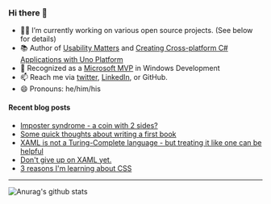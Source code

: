 ### Hi there 👋

- 👨‍💻 I’m currently working on various open source projects. (See below for details)
- 📚 Author of [Usability Matters](https://www.manning.com/books/usability-matters?a_aid=mrlacey) and [Creating Cross-platform C# Applications with Uno Platform](https://www.packtpub.com/product/creating-cross-platform-c-applications-with-uno-platform/9781801078498)
- 🏅 Recognized as a [Microsoft MVP](https://mvp.microsoft.com/en-us/PublicProfile/5001397?fullName=Matt%20Lacey) in Windows Development
- 📫 Reach me via [twitter](https://twitter.com/mrlacey), [LinkedIn](https://www.linkedin.com/in/mrlacey), or GitHub.
- 😄 Pronouns: he/him/his

<!--
**mrlacey/mrlacey** is a ✨ _special_ ✨ repository because its `README.md` (this file) appears on your GitHub profile.

Here are some ideas to get you started:

- 🔭 I’m currently working on ...
- 🌱 I’m currently learning ...
- 👯 I’m looking to collaborate on ...
- 🤔 I’m looking for help with ...
- 💬 Ask me about ...
- 📫 How to reach me: ...
- 😄 Pronouns: ...
- ⚡ Fun fact: ...
-->

#### Recent blog posts
<!-- BLOG-POST-LIST:START -->
- [Imposter syndrome - a coin with 2 sides?](https://www.mrlacey.com/2022/02/imposter-syndrome-coin-with-2-sides.html)
- [Some quick thoughts about writing a first book](https://www.mrlacey.com/2022/02/some-quick-thoughts-about-writing-first.html)
- [XAML is not a Turing-Complete language - but treating it like one can be helpful](https://www.mrlacey.com/2022/02/xaml-is-not-turing-complete-language.html)
- [Don&#39;t give up on XAML yet.](https://www.mrlacey.com/2022/02/dont-give-up-on-xaml-yet-its-still.html)
- [3 reasons I&#39;m learning about CSS](https://www.mrlacey.com/2022/01/2-reasons-im-learning-about-css.html)
<!-- BLOG-POST-LIST:END -->

---

![Anurag's github stats](https://github-readme-stats.vercel.app/api?username=mrlacey&count_private=true&show_icons=true)
